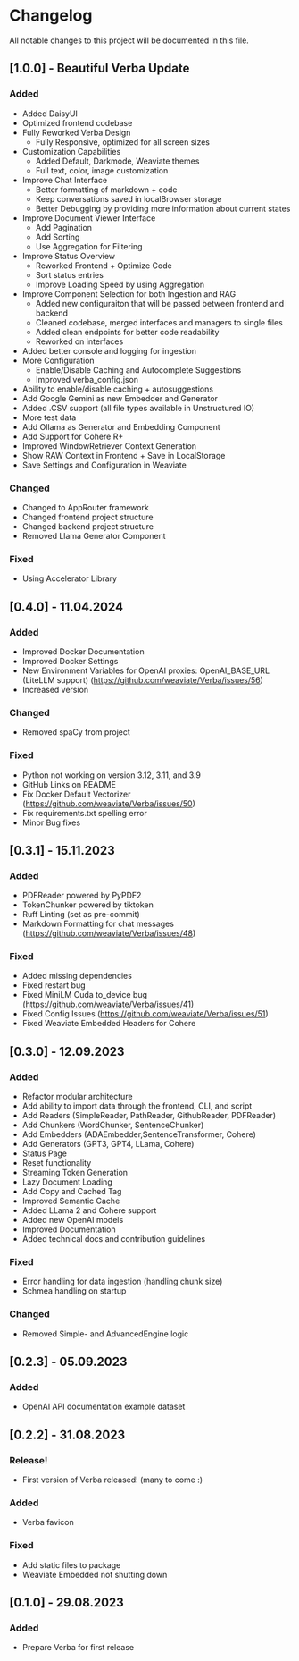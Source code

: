 # Changelog

All notable changes to this project will be documented in this file.

## [1.0.0] - Beautiful Verba Update

### Added

- Added DaisyUI
- Optimized frontend codebase
- Fully Reworked Verba Design
  - Fully Responsive, optimized for all screen sizes
- Customization Capabilities
  - Added Default, Darkmode, Weaviate themes
  - Full text, color, image customization
- Improve Chat Interface
  - Better formatting of markdown + code
  - Keep conversations saved in localBrowser storage
  - Better Debugging by providing more information about current states
- Improve Document Viewer Interface
  - Add Pagination
  - Add Sorting
  - Use Aggregation for Filtering
- Improve Status Overview
  - Reworked Frontend + Optimize Code
  - Sort status entries
  - Improve Loading Speed by using Aggregation
- Improve Component Selection for both Ingestion and RAG
  - Added new configuraiton that will be passed between frontend and backend
  - Cleaned codebase, merged interfaces and managers to single files
  - Added clean endpoints for better code readability
  - Reworked on interfaces
- Added better console and logging for ingestion
- More Configuration
  - Enable/Disable Caching and Autocomplete Suggestions
  - Improved verba_config.json
- Ability to enable/disable caching + autosuggestions
- Add Google Gemini as new Embedder and Generator
- Added .CSV support (all file types available in Unstructured IO)
- More test data
- Add Ollama as Generator and Embedding Component
- Add Support for Cohere R+
- Improved WindowRetriever Context Generation
- Show RAW Context in Frontend + Save in LocalStorage
- Save Settings and Configuration in Weaviate

### Changed

- Changed to AppRouter framework
- Changed frontend project structure
- Changed backend project structure
- Removed Llama Generator Component

### Fixed

- Using Accelerator Library

## [0.4.0] - 11.04.2024

### Added

- Improved Docker Documentation
- Improved Docker Settings
- New Environment Variables for OpenAI proxies: OpenAI_BASE_URL (LiteLLM support) (https://github.com/weaviate/Verba/issues/56)
- Increased version

### Changed

- Removed spaCy from project

### Fixed

- Python not working on version 3.12, 3.11, and 3.9
- GitHub Links on README
- Fix Docker Default Vectorizer (https://github.com/weaviate/Verba/issues/50)
- Fix requirements.txt spelling error
- Minor Bug fixes

## [0.3.1] - 15.11.2023

### Added

- PDFReader powered by PyPDF2
- TokenChunker powered by tiktoken
- Ruff Linting (set as pre-commit)
- Markdown Formatting for chat messages (https://github.com/weaviate/Verba/issues/48)

### Fixed

- Added missing dependencies
- Fixed restart bug
- Fixed MiniLM Cuda to_device bug (https://github.com/weaviate/Verba/issues/41)
- Fixed Config Issues (https://github.com/weaviate/Verba/issues/51)
- Fixed Weaviate Embedded Headers for Cohere

## [0.3.0] - 12.09.2023

### Added

- Refactor modular architecture
- Add ability to import data through the frontend, CLI, and script
- Add Readers (SimpleReader, PathReader, GithubReader, PDFReader)
- Add Chunkers (WordChunker, SentenceChunker)
- Add Embedders (ADAEmbedder,SentenceTransformer, Cohere)
- Add Generators (GPT3, GPT4, LLama, Cohere)
- Status Page
- Reset functionality
- Streaming Token Generation
- Lazy Document Loading
- Add Copy and Cached Tag
- Improved Semantic Cache
- Added LLama 2 and Cohere support
- Added new OpenAI models
- Improved Documentation
- Added technical docs and contribution guidelines

### Fixed

- Error handling for data ingestion (handling chunk size)
- Schmea handling on startup

### Changed

- Removed Simple- and AdvancedEngine logic

## [0.2.3] - 05.09.2023

### Added

- OpenAI API documentation example dataset

## [0.2.2] - 31.08.2023

### Release!

- First version of Verba released! (many to come :)

### Added

- Verba favicon

### Fixed

- Add static files to package
- Weaviate Embedded not shutting down

## [0.1.0] - 29.08.2023

### Added

- Prepare Verba for first release

